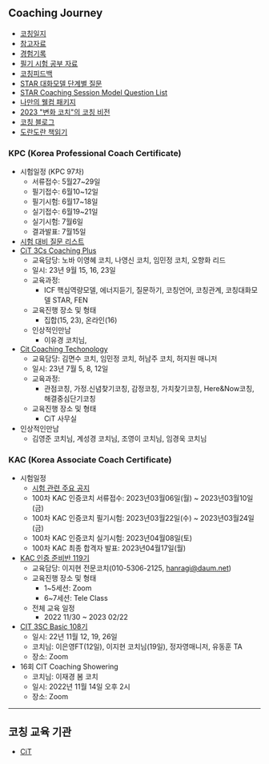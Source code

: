 ## Coaching Journey
* [코칭일지](https://docs.google.com/spreadsheets/d/1940jdVJYiU9xAdjK3c7BHe7qEEsqBsmq/edit?usp=sharing&ouid=109575571854883866112&rtpof=true&sd=true)
* [참고자료](https://github.com/seock04/Uncertainty-Handler/blob/master/Coaching/references.md)  
* [경험기록](https://github.com/seock04/Uncertainty-Handler/blob/master/Coaching/Client.md)
* [필기 시험 공부 자료](https://github.com/seock04/Uncertainty-Handler/blob/master/Coaching/KAC%20Written%20Test%20Study.md)    
* [코칭피드백](https://github.com/seock04/Uncertainty-Handler/blob/master/Coaching/Feedback%20about%20my%20coaching.md)
* [STAR 대화모델 단계별 질문](https://github.com/seock04/Uncertainty-Handler/blob/master/Coaching/STAR%20model.md)
* [STAR Coaching Session Model Question List](https://github.com/seock04/Uncertainty-Handler/blob/master/Coaching/STAR%20model(Eng%20version).md)
* [나만의 웰컴 패키지](https://github.com/seock04/Uncertainty-Handler/blob/master/Coaching/Welcome%20to%20Coaching%20World.md)
* [2023 "변화 코치"의 코칭 비전](https://github.com/seock04/Uncertainty-Handler/blob/master/Coaching/2023%20Coaching%20Vision.md)
* [코칭 블로그](https://blog.naver.com/uncertainty-handler)
* [도란도란 책읽기]()


### KPC (Korea Professional Coach Certificate)
* 시험일정 (KPC 97차)
  * 서류접수: 5월27~29일
  * 필기접수: 6월10~12일
  * 필기시험: 6월17~18일
  * 실기접수: 6월19~21일
  * 실기시험: 7월6일
  * 결과발표: 7월15일
* [시험 대비 질문 리스트](https://github.com/seock04/Uncertainty-Handler/blob/master/Coaching/KPC%20%EC%8B%9C%ED%97%98%20%EB%8C%80%EB%B9%84%20%EC%A7%88%EB%AC%B8%20%EB%A6%AC%EC%8A%A4%ED%8A%B8.md)
* [CiT 3Cs Coaching Plus](https://github.com/seock04/Uncertainty-Handler/blob/master/Coaching/Coaching%2B.md)
  * 교육담당: 노바 이영혜 코치, 나영신 코치, 임민정 코치, 오향화 리드
  * 일시: 23년 9월 15, 16, 23일
  * 교육과정:
    * ICF 핵심역량모델, 에너지듣기, 질문하기, 코칭언어, 코칭관계, 코칭대화모델 STAR, FEN
  * 교육진행 장소 및 형태
    * 집합(15, 23), 온라인(16)
  * 인상적인만남
    * 이유경 코치님,       
* [Cit Coaching Techonology](https://github.com/seock04/Uncertainty-Handler/blob/master/Coaching/CT.md)
  * 교육담당: 김면수 코치, 임민정 코치, 허남주 코치, 허지원 매니저
  * 일시: 23년 7월 5, 8, 12일
  * 교육과정:
    * 관점코칭, 가정.신념찾기코칭, 감정코칭, 가치찾기코칭, Here&Now코칭, 해결중심단기코칭
  * 교육진행 장소 및 형태
    * CiT 사무실   
 * 인상적인만남
   * 김영준 코치님, 계성경 코치님, 조영이 코치님, 임경욱 코치님

### KAC (Korea Associate Coach Certificate)
* 시험일정
    * [시험 관련 주요 공지](https://github.com/seock04/Uncertainty-Handler/blob/master/Coaching/KAC100%EC%B0%A8%20%EC%8B%9C%ED%97%98%20%EA%B0%9C%EC%A0%95%20%EC%95%88%EB%82%B4.md)
    * 100차 KAC 인증코치 서류접수: 2023년03월06일(월) ~ 2023년03월10일(금)
    * 100차 KAC 인증코치 필기시험: 2023년03월22일(수) ~ 2023년03월24일(금)
    * 100차 KAC 인증코치 실기시험: 2023년04월08일(토)
    * 100차 KAC 최종 합격자 발표: 2023년04월17일(월) 
* [KAC 인증 준비반 119기](https://github.com/seock04/Uncertainty-Handler/blob/master/Coaching/KAC%EC%9D%B8%EC%A6%9D%EC%A4%80%EB%B9%84%EB%B0%98.md)
    * 교육담당: 이지현 전문코치(010-5306-2125, hanragi@daum.net)
    * 교육진행 장소 및 형태
      * 1~5세션: Zoom 
      * 6~7세션: Tele Class
    * 전체 교육 일정
      * 2022 11/30 ~ 2023 02/22   
* [CIT 3SC Basic 108기](https://github.com/seock04/Uncertainty-Handler/blob/master/Coaching/3Cs%20Basic.md)
    * 일시: 22년 11월 12, 19, 26일
    * 코치님: 이은영FT(12일), 이지현 코치님(19일), 정자영매니저, 유동훈 TA 
    * 장소: Zoom    
* 16회 CIT Coaching Showering
    * 코치님: 이재경 봄 코치
    * 일시: 2022년 11월 14일 오후 2시
    * 장소: Zoom


----

## 코칭 교육 기관
* [CiT](https://www.citkorea.co.kr/)
